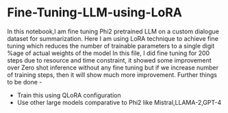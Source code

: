 # Fine-Tuning-LLM-using-LoRA
In this notebook,I am fine tuning Phi2 pretrained LLM on a custom dialogue dataset for summarization.
Here I am using LoRA technique to achieve fine tuning which reduces the number of trainable parameters to a single digit %age of actual weights of the model
In this file, I did fine tuning for 200 steps due to resource and time constraint, it showed some improvement over Zero shot inference without any fine tuning but if we increase number of training steps, then it will show much more improvement.
Further things to be done -
* Train this using QLoRA configuration
* Use other large models comparative to Phi2 like Mistral,LLAMA-2,GPT-4
